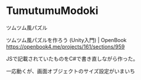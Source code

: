 # TumutumuModoki
ツムツム風パズル

ツムツム風パズルを作ろう (Unity入門) | OpenBook
https://openbook4.me/projects/161/sections/959

JSで記載されていたものをC#で書き直しながら作った。

一応動くが、画面オブジェクトのサイズ設定がいまいち
